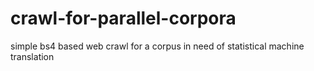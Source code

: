 # crawl-for-parallel-corpora
simple bs4 based web crawl for a corpus in need of statistical machine translation
